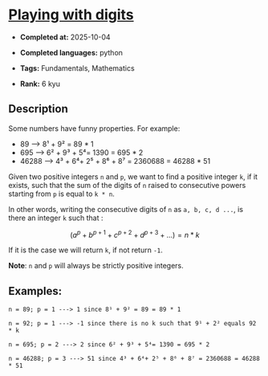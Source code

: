 # [Playing with digits](https://www.codewars.com/kata/5552101f47fc5178b1000050)

- **Completed at:** 2025-10-04

- **Completed languages:** python

- **Tags:** Fundamentals, Mathematics

- **Rank:** 6 kyu

## Description

Some numbers have funny properties. For example:

* 89 --> 8¹ + 9² = 89 * 1
* 695 --> 6² + 9³ + 5⁴= 1390 = 695 * 2
* 46288 --> 4³ + 6⁴+ 2⁵ + 8⁶ + 8⁷ = 2360688 = 46288 * 51

Given two positive integers `n` and `p`, we want to find a positive integer `k`, if it exists, such that the sum of the digits of `n` raised to consecutive powers starting from `p` is equal to `k * n`. 

In other words, writing the consecutive digits of `n` as `a, b, c, d ...`, is there an integer `k` such that :
```math
(a^p + b^{p + 1} + c^{p + 2} + d^{p + 3} + ...) = n * k
```

If it is the case we will return `k`, if not return `-1`.

**Note**: `n` and `p` will always be strictly positive integers.

## Examples:

```
n = 89; p = 1 ---> 1 since 8¹ + 9² = 89 = 89 * 1

n = 92; p = 1 ---> -1 since there is no k such that 9¹ + 2² equals 92 * k

n = 695; p = 2 ---> 2 since 6² + 9³ + 5⁴= 1390 = 695 * 2

n = 46288; p = 3 ---> 51 since 4³ + 6⁴+ 2⁵ + 8⁶ + 8⁷ = 2360688 = 46288 * 51
```
